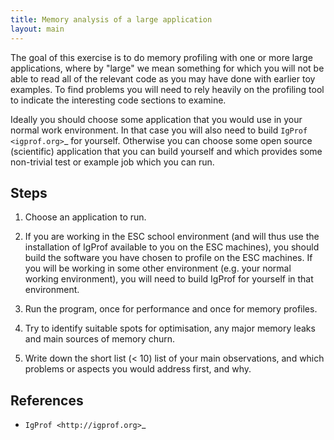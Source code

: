 ```yaml
---
title: Memory analysis of a large application
layout: main
---
```


The goal of this exercise is to do memory profiling with one or more large
applications, where by "large" we mean something for which you will not be
able to read all of the relevant code as you may have done with earlier toy
examples.  To find problems you will need to rely heavily on the profiling
tool to indicate the interesting code sections to examine. 

Ideally you should choose some application that you would use in your
normal work environment. In that case you will also need to 
build `IgProf <igprof.org>`_ for yourself. Otherwise you can choose
some open source (scientific) application that you can build yourself
and which provides some non-trivial test or example job which you
can run.

Steps
-----

1. Choose an application to run.

2. If you are working in the ESC school environment (and will thus use
   the installation of IgProf available to you on the ESC machines), you
   should build the software you have chosen to profile on the ESC machines. 
   If you will be working in some other environment (e.g. your normal working
   environment), you will need to build IgProf for yourself in that
   environment.

3. Run the program, once for performance and once for memory profiles.

4. Try to identify suitable spots for optimisation, any major memory leaks
   and main sources of memory churn.  

5. Write down the short list (< 10) list of your main observations, and which
   problems or aspects you would address first, and why.

References
----------

* `IgProf <http://igprof.org>`_
